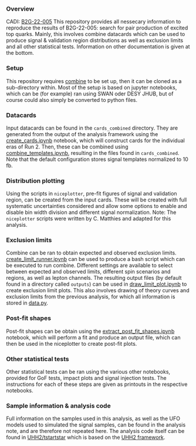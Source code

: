 ### Overview
CADI: [B2G-22-005](https://cms.cern.ch/iCMS/analysisadmin/cadilines?line=B2G-22-005&tp=an&id=2597&ancode=B2G-22-005)
This repository provides all nessecary information to reproduce the results of B2G-22-005: search for pair production of excited top quarks. Mainly, this involves combine datacards which can be used to produce signal & validation region distributions as well as exclusion limits and all other statistical tests. Information on other documentation is given at the bottom.

### Setup 
This repository requires [combine](https://cms-analysis.github.io/HiggsAnalysis-CombinedLimit/latest/)  to be set up, then it can be cloned as a sub-directory within. Most of the setup is based on jupyter notebooks, which can be (for example) ran using SWAN oder DESY JHUB, but of course could also simply be converted to python files.

### Datacards
Input datacards can be found in the `cards_combined` directory. They are generated from the output of the analysis framework using the [create_cards.ipynb](https://gitlab.cern.ch/cms-analysis/b2g/b2g-22-005/combine_setup/-/blob/master/create_cards.ipynb?ref_type=heads) notebook, which will construct cards for the individual eras of Run 2. Then, these can be combined using [combine_templates.ipynb](https://gitlab.cern.ch/cms-analysis/b2g/b2g-22-005/combine_setup/-/blob/master/combine_templates.ipynb?ref_type=heads), resulting in the files found in `cards_combined`.
Note that the default configuration stores signal templates normalized to 10 fb.

### Distribution plotting
Using the scripts in `niceplotter`, pre-fit figures of signal and validation region, can be created from the input cards. These will be created with full systematic uncertainties considered and allow some options to enable and disable bin width division and different signal normalization.
Note: The `niceplotter` scripts were written by C. Matthies and adapted for this analysis.

### Exclusion limits
Combine can be ran to obtain expected and observed exclusion limits. [create_limit_runner.ipynb](https://gitlab.cern.ch/cms-analysis/b2g/b2g-22-005/combine_setup/-/blob/master/create_limit_runner.ipynb?ref_type=heads) can be used to produce a bash script which can be executed to run combine. Different settings are available to select between expected and observed limits, different spin scenarios and regions, as well as lepton channels.
The resulting output files (by default found in a directory called `outputs`) can be used in [draw_limit_plot.ipynb](https://gitlab.cern.ch/cms-analysis/b2g/b2g-22-005/combine_setup/-/blob/master/draw_limit_plot.ipynb?ref_type=heads) to create exclusion limit plots. This also involves drawing of theory curves and exclusion limits from the previous analysis, for which all information is stored in [data.py](https://gitlab.cern.ch/cms-analysis/b2g/b2g-22-005/combine_setup/-/blob/master/data.py?ref_type=heads).

### Post-fit shapes
Post-fit shapes can be obtain using the [extract_post_fit_shapes.ipynb](https://gitlab.cern.ch/cms-analysis/b2g/b2g-22-005/combine_setup/-/blob/master/extract_post_fit_shapes.ipynb?ref_type=heads) notebook, which will perform a fit and produce an output file, which can then be used in the niceplotter to create post-fit plots.

### Other statistical tests
Other statistical tests can be ran using the various other notebooks, provided for GoF tests, impact plots and signal injection tests. The instructions for each of these steps are given as printouts in the respective notebooks.

### Sample information & analysis code
Full information on the samples used in this analysis, as well as the UFO models used to simulated the signal samples, can be found in the analysis note, and are therefore not repeated here. The analysis code itself can be found in [UHH2/tstartstar](https://github.com/UHH2/TstarTstar) which is based on the [UHH2 framework](https://github.com/UHH2/UHH2).
